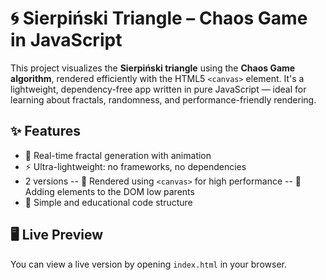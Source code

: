 # 🌀 Sierpiński Triangle – Chaos Game in JavaScript

This project visualizes the **Sierpiński triangle** using the **Chaos Game algorithm**, rendered efficiently with the HTML5 `<canvas>` element. It's a lightweight, dependency-free app written in pure JavaScript — ideal for learning about fractals, randomness, and performance-friendly rendering.

## ✨ Features

- 🔁 Real-time fractal generation with animation
- ⚡ Ultra-lightweight: no frameworks, no dependencies
- 2 versions
  -- 🎨 Rendered using `<canvas>` for high performance
  -- 🎨 Adding elements to the DOM low parents
- 🧠 Simple and educational code structure

## 🖥️ Live Preview

You can view a live version by opening `index.html` in your browser.
